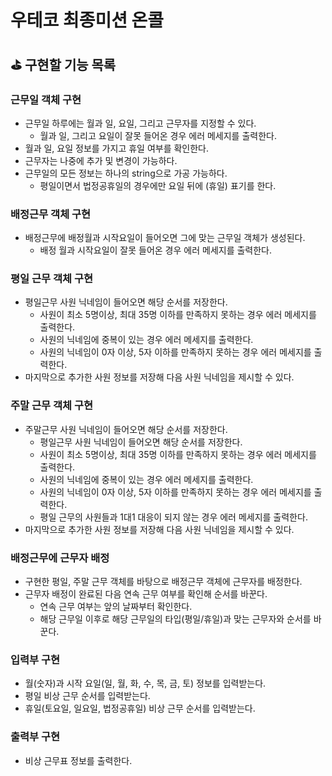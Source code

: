 # 우테코 최종미션 온콜

## ⛳ 구현할 기능 목록

### 근무일 객체 구현

- 근무일 하루에는 월과 일, 요일, 그리고 근무자를 지정할 수 있다.
  - 월과 일, 그리고 요일이 잘못 들어온 경우 에러 메세지를 출력한다.
- 월과 일, 요일 정보를 가지고 휴일 여부를 확인한다.
- 근무자는 나중에 추가 및 변경이 가능하다.
- 근무일의 모든 정보는 하나의 string으로 가공 가능하다.
  - 평일이면서 법정공휴일의 경우에만 요일 뒤에 (휴일) 표기를 한다.

### 배정근무 객체 구현

- 배정근무에 배정월과 시작요일이 들어오면 그에 맞는 근무일 객체가 생성된다.
  - 배정 월과 시작요일이 잘못 들어온 경우 에러 메세지를 출력한다.

### 평일 근무 객체 구현

- 평일근무 사원 닉네임이 들어오면 해당 순서를 저장한다.
  - 사원이 최소 5명이상, 최대 35명 이하를 만족하지 못하는 경우 에러 메세지를 출력한다.
  - 사원의 닉네임에 중복이 있는 경우 에러 메세지를 출력한다.
  - 사원의 닉네임이 0자 이상, 5자 이하를 만족하지 못하는 경우 에러 메세지를 출력한다.
- 마지막으로 추가한 사원 정보를 저장해 다음 사원 닉네임을 제시할 수 있다.

### 주말 근무 객체 구현

- 주말근무 사원 닉네임이 들어오면 해당 순서를 저장한다.
  - 평일근무 사원 닉네임이 들어오면 해당 순서를 저장한다.
  - 사원이 최소 5명이상, 최대 35명 이하를 만족하지 못하는 경우 에러 메세지를 출력한다.
  - 사원의 닉네임에 중복이 있는 경우 에러 메세지를 출력한다.
  - 사원의 닉네임이 0자 이상, 5자 이하를 만족하지 못하는 경우 에러 메세지를 출력한다.
  - 평일 근무의 사원들과 1대1 대응이 되지 않는 경우 에러 메세지를 출력한다.
- 마지막으로 추가한 사원 정보를 저장해 다음 사원 닉네임을 제시할 수 있다.

### 배정근무에 근무자 배정

- 구현한 평일, 주말 근무 객체를 바탕으로 배정근무 객체에 근무자를 배정한다.
- 근무자 배정이 완료된 다음 연속 근무 여부를 확인해 순서를 바꾼다.
  - 연속 근무 여부는 앞의 날짜부터 확인한다.
  - 해당 근무일 이후로 해당 근무일의 타입(평일/휴일)과 맞는 근무자와 순서를 바꾼다.

### 입력부 구현

- 월(숫자)과 시작 요일(일, 월, 화, 수, 목, 금, 토) 정보를 입력받는다.
- 평일 비상 근무 순서를 입력받는다.
- 휴일(토요일, 일요일, 법정공휴일) 비상 근무 순서를 입력받는다.

### 출력부 구현

- 비상 근무표 정보를 출력한다.
